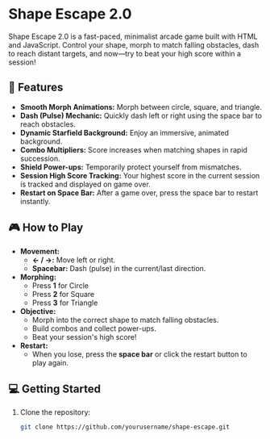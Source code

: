 # Shape Escape 2.0

Shape Escape 2.0 is a fast-paced, minimalist arcade game built with HTML and JavaScript. Control your shape, morph to match falling obstacles, dash to reach distant targets, and now—try to beat your high score within a session!

## 🚀 Features
- **Smooth Morph Animations:** Morph between circle, square, and triangle.
- **Dash (Pulse) Mechanic:** Quickly dash left or right using the space bar to reach obstacles.
- **Dynamic Starfield Background:** Enjoy an immersive, animated background.
- **Combo Multipliers:** Score increases when matching shapes in rapid succession.
- **Shield Power-ups:** Temporarily protect yourself from mismatches.
- **Session High Score Tracking:** Your highest score in the current session is tracked and displayed on game over.
- **Restart on Space Bar:** After a game over, press the space bar to restart instantly.

## 🎮 How to Play
- **Movement:**  
  - **← / →:** Move left or right.  
  - **Spacebar:** Dash (pulse) in the current/last direction.
- **Morphing:**  
  - Press **1** for Circle  
  - Press **2** for Square  
  - Press **3** for Triangle
- **Objective:**  
  - Morph into the correct shape to match falling obstacles.
  - Build combos and collect power-ups.
  - Beat your session's high score!
- **Restart:**  
  - When you lose, press the **space bar** or click the restart button to play again.

## 💻 Getting Started
1. Clone the repository:
   ```bash
   git clone https://github.com/yourusername/shape-escape.git
